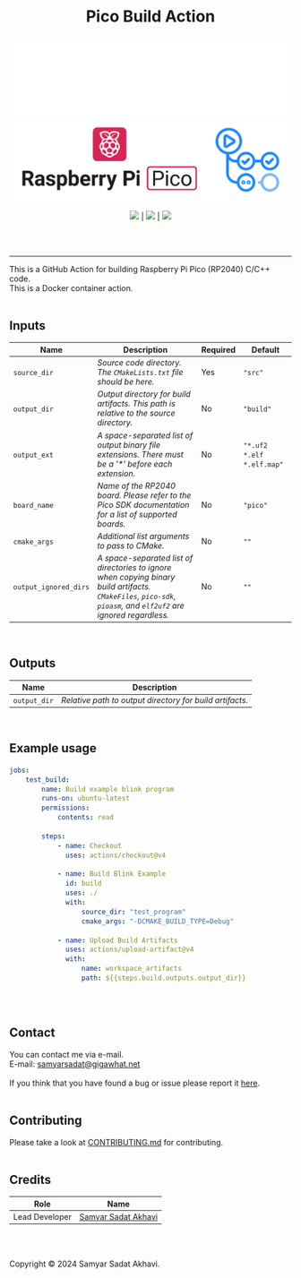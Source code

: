 <h1 align="center">Pico Build Action</h1>

![banner](.github/images/logo_dark.png#gh-dark-mode-only)
![banner](.github/images/logo_light.png#gh-light-mode-only)

<p align='center'>
    <a href='https://github.com/samyarsadat/Pico-Build-Action/blob/main/LICENSE'><img src='https://img.shields.io/github/license/samyarsadat/Pico-Build-Action'></a>
    |
    <a href='https://github.com/samyarsadat/Pico-Build-Action/issues'><img src='https://img.shields.io/github/issues/samyarsadat/Pico-Build-Action'></a>
    |
    <a href='https://github.com/samyarsadat/Pico-Build-Action/actions/workflows/test-action.yml'><img src='https://github.com/samyarsadat/Pico-Build-Action/actions/workflows/test-action.yml/badge.svg'></a>
</p>

<br><br>

----
This is a GitHub Action for building Raspberry Pi Pico (RP2040) C/C++ code.<br>
This is a Docker container action.
<br><br>


## Inputs
| Name                | Description                                                                                                                                                        | Required | Default                      |
| ------------------- | ------------------------------------------------------------------------------------------------------------------------------------------------------------------ | -------- | ---------------------------- |
| `source_dir`          | _Source code directory. The `CMakeLists.txt` file should be here._                                                                                               | Yes      | `"src"`                      |
| `output_dir`          | _Output directory for build artifacts. This path is relative to the source directory._                                                                           | No       | `"build"`                    |
| `output_ext`          | _A space-separated list of output binary file extensions. There must be a '*' before each extension._                                                            | No       | `"*.uf2 *.elf *.elf.map"` |
| `board_name`          | _Name of the RP2040 board. Please refer to the Pico SDK documentation for a list of supported boards._                                                           | No       | `"pico"`                     |
| `cmake_args`          | _Additional list arguments to pass to CMake._                                                                                                                    | No       | `""`                         |
| `output_ignored_dirs` | _A space-separated list of directories to ignore when copying binary build artifacts. `CMakeFiles`, `pico-sdk`, `pioasm`, and `elf2uf2` are ignored regardless._ | No       | `""`                         |
<br>

## Outputs
| Name              | Description                                                   |
| ----------------- | ------------------------------------------------------------- |
| `output_dir`      | _Relative path to output directory for build artifacts._      |
<br>

## Example usage
```YAML
jobs:
    test_build:
        name: Build example blink program
        runs-on: ubuntu-latest
        permissions:
            contents: read

        steps:
            - name: Checkout
              uses: actions/checkout@v4

            - name: Build Blink Example
              id: build
              uses: ./
              with:
                  source_dir: "test_program"
                  cmake_args: "-DCMAKE_BUILD_TYPE=Debug"

            - name: Upload Build Artifacts
              uses: actions/upload-artifact@v4
              with:
                  name: workspace_artifacts
                  path: ${{steps.build.outputs.output_dir}}
```
<br><br>


## Contact
You can contact me via e-mail.<br>
E-mail: samyarsadat@gigawhat.net
<br><br>
If you think that you have found a bug or issue please report it <a href='https://github.com/samyarsadat/Pico-Build-Action/issues'>here</a>.
<br><br>


## Contributing
Please take a look at <a href='https://github.com/samyarsadat/Pico-Build-Action/blob/main/CONTRIBUTING.md'>CONTRIBUTING.md</a> for contributing.
<br><br>


## Credits
|      Role      |                               Name                               |
|----------------|------------------------------------------------------------------|
| Lead Developer | <a href='https://github.com/samyarsadat'>Samyar Sadat Akhavi</a> |

<br><br>


Copyright © 2024 Samyar Sadat Akhavi.